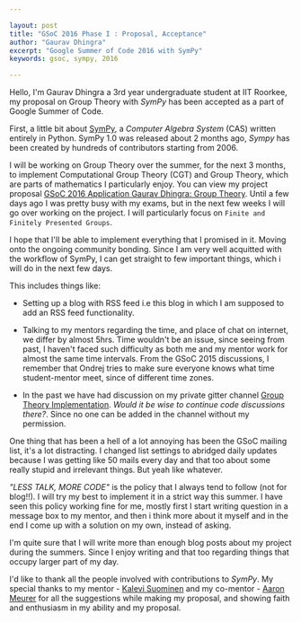 ```yaml
---

layout: post
title: "GSoC 2016 Phase I : Proposal, Acceptance"
author: "Gaurav Dhingra"
excerpt: "Google Summer of Code 2016 with SymPy"
keywords: gsoc, sympy, 2016

---
```



Hello, I'm Gaurav Dhingra a 3rd year undergraduate student at IIT Roorkee, my proposal on Group Theory with <i>SymPy</i> has been accepted as a part of Google Summer of Code.

First, a little bit about [SymPy](http://www.sympy.org/), a *Computer Algebra System* (CAS) written entirely in Python. SymPy 1.0 was released about 2 months ago, *Sympy* has been created by hundreds of contributors starting from 2006.

I will be working on Group Theory over the summer, for the next 3 months, to implement Computational Group Theory (CGT) and Group Theory, which are parts of mathematics I particularly enjoy. You can view my project proposal [GSoC 2016 Application Gaurav Dhingra: Group Theory](https://github.com/sympy/sympy/wiki/GSoC-2016-Application-Gaurav-Dhingra:-Group-Theory). Until a few days ago I was pretty busy with my exams, but in the next few weeks I will go over working on the project. I will particularly focus on `Finite and Finitely Presented Groups`.

I hope that I'll be able to implement everything that I promised in it. Moving onto the ongoing community bonding. Since I am very well acquitted with the workflow of SymPy, I can get straight to few important things, which i will do in the next few days.

This includes things like:
* Setting up a blog with RSS feed i.e this blog in which I am supposed to add an RSS feed functionality.

* Talking to my mentors regarding the time, and place of chat on internet, we differ by almost 5hrs. Time wouldn't be an issue, since seeing from past, I haven't faced such difficulty as both me and my mentor work for almost the same time intervals. From the GSoC 2015 discussions, I remember that Ondrej tries to make sure everyone knows what time student-mentor meet, since of different time zones.

* In the past we have had discussion on my private gitter channel [Group Theory Implementation](https://gitter.im/gxyd/group_theory_implementation). *Would it be wise to continue code discussions there?*. Since no one can be added in the channel without my permission.

One thing that has been a hell of a lot annoying has been the GSoC mailing list, it's a lot distracting. I changed list settings to abridged daily updates because I was getting like 50 mails every day and that too about some really stupid and irrelevant things. But yeah like whatever.

*"LESS TALK, MORE CODE"* is the policy that I always tend to follow (not for blog!!). I will try my best to implement it in a strict way this summer. I have seen this policy working fine for me, mostly first I start writing question in a message box to my mentor, and then i think more about it myself and in the end I come up with a solution on my own, instead of asking.

I'm quite sure that I will write more than enough blog posts about my project during the summers. Since I enjoy writing and that too regarding things that occupy larger part of my day.

I'd like to thank all the people involved with contributions to <i>SymPy</i>. My special thanks to my mentor - [Kalevi Suominen](https://github.com/jksuom) and my co-mentor - [Aaron Meurer](https://github.com/asmeurer) for all the suggestions while making my proposal, and showing faith and enthusiasm in my ability and my proposal.
